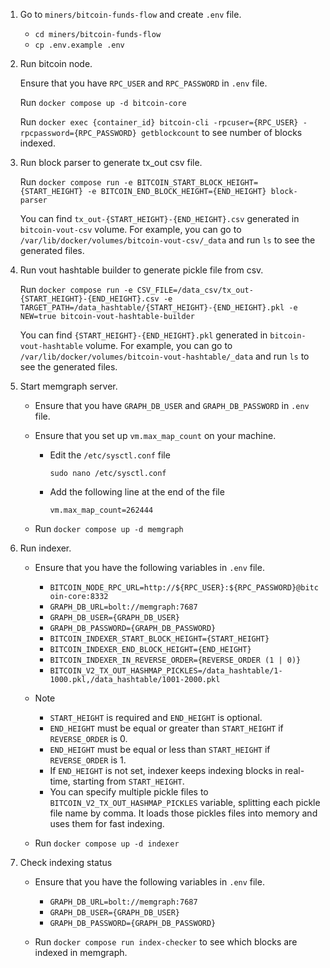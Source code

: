 1. Go to `miners/bitcoin-funds-flow` and create `.env` file.

    - `cd miners/bitcoin-funds-flow`
    - `cp .env.example .env`

2. Run bitcoin node.

    Ensure that you have `RPC_USER` and `RPC_PASSWORD` in `.env` file.

    Run `docker compose up -d bitcoin-core`

    Run `docker exec {container_id} bitcoin-cli -rpcuser={RPC_USER} -rpcpassword={RPC_PASSWORD} getblockcount` to see number of blocks indexed.

3. Run block parser to generate tx_out csv file.

    Run `docker compose run -e BITCOIN_START_BLOCK_HEIGHT={START_HEIGHT} -e BITCOIN_END_BLOCK_HEIGHT={END_HEIGHT} block-parser`

    You can find `tx_out-{START_HEIGHT}-{END_HEIGHT}.csv` generated in `bitcoin-vout-csv` volume. For example, you can go to `/var/lib/docker/volumes/bitcoin-vout-csv/_data` and run `ls` to see the generated files.

4. Run vout hashtable builder to generate pickle file from csv.
    
    Run `docker compose run -e CSV_FILE=/data_csv/tx_out-{START_HEIGHT}-{END_HEIGHT}.csv -e TARGET_PATH=/data_hashtable/{START_HEIGHT}-{END_HEIGHT}.pkl -e NEW=true bitcoin-vout-hashtable-builder`

    You can find `{START_HEIGHT}-{END_HEIGHT}.pkl` generated in `bitcoin-vout-hashtable` volume. For example, you can go to `/var/lib/docker/volumes/bitcoin-vout-hashtable/_data` and run `ls` to see the generated files.

5. Start memgraph server.

    - Ensure that you have `GRAPH_DB_USER` and `GRAPH_DB_PASSWORD` in `.env` file.

    - Ensure that you set up `vm.max_map_count` on your machine.

        - Edit the `/etc/sysctl.conf` file
            
            `sudo nano /etc/sysctl.conf`

        - Add the following line at the end of the file

            `vm.max_map_count=262444`

    - Run `docker compose up -d memgraph`

6. Run indexer.

    - Ensure that you have the following variables in `.env` file.

        - `BITCOIN_NODE_RPC_URL=http://${RPC_USER}:${RPC_PASSWORD}@bitcoin-core:8332`
        - `GRAPH_DB_URL=bolt://memgraph:7687`
        - `GRAPH_DB_USER={GRAPH_DB_USER}`
        - `GRAPH_DB_PASSWORD={GRAPH_DB_PASSWORD}`
        - `BITCOIN_INDEXER_START_BLOCK_HEIGHT={START_HEIGHT}`
        - `BITCOIN_INDEXER_END_BLOCK_HEIGHT={END_HEIGHT}`
        - `BITCOIN_INDEXER_IN_REVERSE_ORDER={REVERSE_ORDER (1 | 0)}`
        - `BITCOIN_V2_TX_OUT_HASHMAP_PICKLES=/data_hashtable/1-1000.pkl,/data_hashtable/1001-2000.pkl`

    - Note

        - `START_HEIGHT` is required and `END_HEIGHT` is optional.
        - `END_HEIGHT` must be equal or greater than `START_HEIGHT` if `REVERSE_ORDER` is 0.
        - `END_HEIGHT` must be equal or less than `START_HEIGHT` if `REVERSE_ORDER` is 1.
        - If `END_HEIGHT` is not set, indexer keeps indexing blocks in real-time, starting from `START_HEIGHT`.
        - You can specify multiple pickle files to `BITCOIN_V2_TX_OUT_HASHMAP_PICKLES` variable, splitting each pickle file name by comma. It loads those pickles files into memory and uses them for fast indexing.

    - Run `docker compose up -d indexer`

7. Check indexing status

    - Ensure that you have the following variables in `.env` file.

        - `GRAPH_DB_URL=bolt://memgraph:7687`
        - `GRAPH_DB_USER={GRAPH_DB_USER}`
        - `GRAPH_DB_PASSWORD={GRAPH_DB_PASSWORD}`

    - Run `docker compose run index-checker` to see which blocks are indexed in memgraph.
